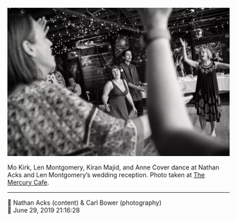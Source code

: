 ![Mo Kirk, Len Montgomery, Kiran Majid, and Anne Cover dance](assets/40495af28b2618574f7ead544357a498.webp)

Mo Kirk, Len Montgomery, Kiran Majid, and Anne Cover dance at Nathan Acks and Len Montgomery’s wedding reception. Photo taken at [The Mercury Cafe](http://mercurycafe.com/).

- - - -

<span aria-hidden="true">👥</span> Nathan Acks (content) & Carl Bower (photography)  
<span aria-hidden="true">📅</span> June 29, 2019 21:16:28
